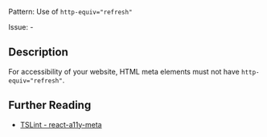 Pattern: Use of `http-equiv="refresh"`

Issue: -

## Description

For accessibility of your website, HTML meta elements must not have `http-equiv="refresh"`.

## Further Reading

* [TSLint - react-a11y-meta](https://github.com/microsoft/tslint-microsoft-contrib/blob/master/README.md#supported-rules)